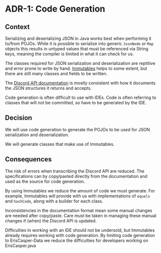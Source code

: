 # ADR-1: Code Generation

## Context

Serializing and deserializing JSON in Java works best when performing it to/from POJOs.
While it is possible to serialize into generic `JsonNode` or `Map` objects this results in untyped values that
must be referenced via String keys, meaning the compiler is limited in what it can check for us.

The classes required for JSON serialization and deserialization are reptitive and error prone to write by hand.
[Immutables](https://immutables.github.io/) helps to some extent, but there are still many classes and fields to be written.

The [Discord API documentation](https://discordapp.com/developers/docs/intro) is mostly consistent with how it documents
the JSON structures it returns and accepts.

Code generation is often difficult to use with IDEs.
Code is often referring to classes that will not be committed, so have to be generated by the IDE.

## Decision

We will use code generation to generate the POJOs to be used for JSON serialization and deserialization.

We will generate classes that make use of Immutables.

## Consequences

The risk of errors when transcribing the Discord API are reduced.
The specifications can by copy/pasted directly from the documentation and used as the source for code generation.

By using Immutables we reduce the amount of code we must generate.
For example, Immutables will provide with us with implementations of `equals` and `hashCode`,
along with a builder for each class.

Inconsistencies in the documentation format mean some manual changes are needed after copy/paste.
Care must be taken in managing these manual changes if (when) the Discord API is updated.

Difficulties in working with an IDE should not be undersold, but Immutables already requires working with code generation.
By limiting code generation to ErisCasper-Data we reduce the difficulties for developers working on ErisCasper.java

